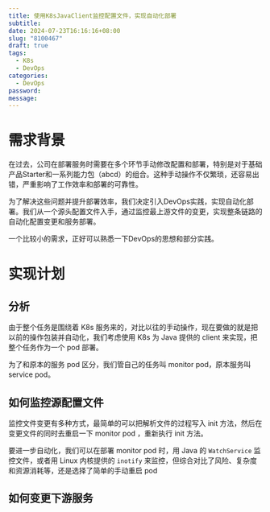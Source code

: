 ```yaml
---
title: 使用K8sJavaClient监控配置文件，实现自动化部署
subtitle: 
date: 2024-07-23T16:16:16+08:00
slug: "8100467"
draft: true
tags:
  - K8s
  - DevOps
categories:
  - DevOps
password: 
message:
---
```

# 需求背景

在过去，公司在部署服务时需要在多个环节手动修改配置和部署，特别是对于基础产品Starter和一系列能力包（abcd）的组合。这种手动操作不仅繁琐，还容易出错，严重影响了工作效率和部署的可靠性。

为了解决这些问题并提升部署效率，我们决定引入DevOps实践，实现自动化部署。我们从一个源头配置文件入手，通过监控最上游文件的变更，实现整条链路的自动化配置变更和服务部署。

一个比较小的需求，正好可以熟悉一下DevOps的思想和部分实践。

# 实现计划

## 分析

由于整个任务是围绕着 K8s 服务来的，对比以往的手动操作，现在要做的就是把以前的操作包装并自动化，我们考虑使用 K8s 为 Java 提供的 client 来实现，把整个任务作为一个 pod 部署。

为了和原本的服务 pod 区分，我们管自己的任务叫 monitor pod，原本服务叫 
service pod。

## 如何监控源配置文件

监控文件变更有多种方式，最简单的可以把解析文件的过程写入 init 方法，然后在变更文件的同时去重启一下 monitor pod ，重新执行 init 方法。

要进一步自动化，我们可以在部署 monitor pod 时，用 Java 的 `WatchService` 监控文件，或者用 Linux 内核提供的 `inotify` 来监控，但综合对比了风险、复杂度和资源消耗等，还是选择了简单的手动重启 pod 

## 如何变更下游服务

